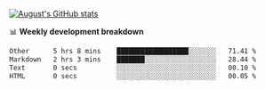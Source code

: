 
[![August's GitHub stats](https://github-readme-stats.vercel.app/api?username=zou-weidong&show_icons=true&theme=radical)](https://github.com/zou-weidong)


📊 **Weekly development breakdown**
<!--START_SECTION:waka-->

```txt
Other      5 hrs 8 mins    ██████████████████░░░░░░░   71.41 %
Markdown   2 hrs 3 mins    ███████░░░░░░░░░░░░░░░░░░   28.44 %
Text       0 secs          ░░░░░░░░░░░░░░░░░░░░░░░░░   00.10 %
HTML       0 secs          ░░░░░░░░░░░░░░░░░░░░░░░░░   00.05 %
```

<!--END_SECTION:waka-->
